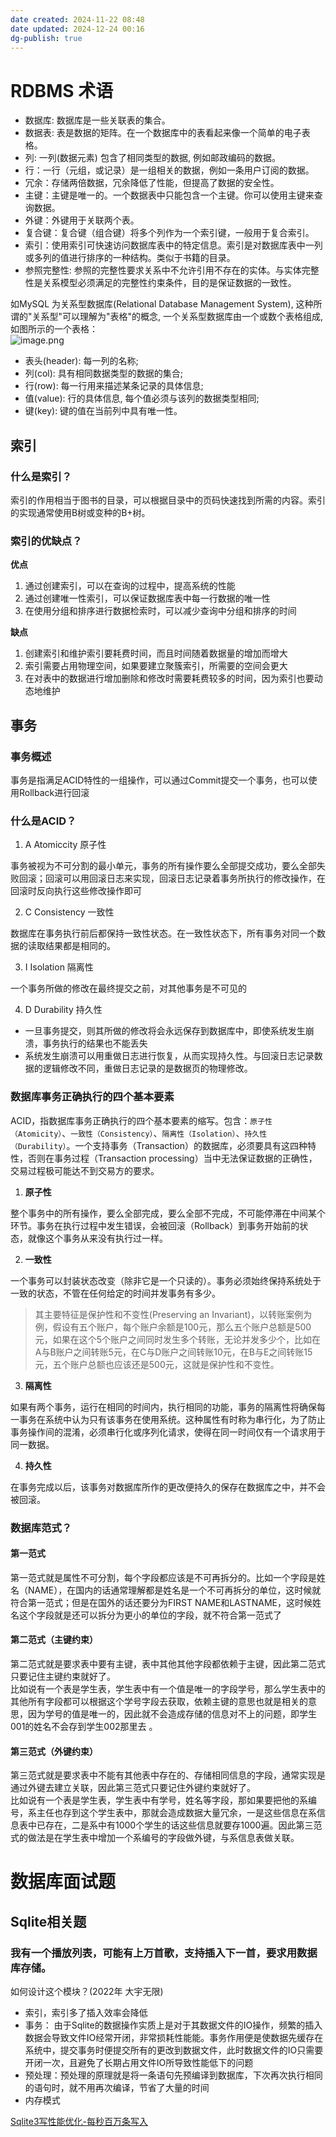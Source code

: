 ```yaml
---
date created: 2024-11-22 08:48
date updated: 2024-12-24 00:16
dg-publish: true
---
```


# RDBMS 术语

- 数据库: 数据库是一些关联表的集合。
- 数据表: 表是数据的矩阵。在一个数据库中的表看起来像一个简单的电子表格。
- 列: 一列(数据元素) 包含了相同类型的数据, 例如邮政编码的数据。
- 行：一行（元组，或记录）是一组相关的数据，例如一条用户订阅的数据。
- 冗余：存储两倍数据，冗余降低了性能，但提高了数据的安全性。
- 主键：主键是唯一的。一个数据表中只能包含一个主键。你可以使用主键来查询数据。
- 外键：外键用于关联两个表。
- 复合键：复合键（组合键）将多个列作为一个索引键，一般用于复合索引。
- 索引：使用索引可快速访问数据库表中的特定信息。索引是对数据库表中一列或多列的值进行排序的一种结构。类似于书籍的目录。
- 参照完整性: 参照的完整性要求关系中不允许引用不存在的实体。与实体完整性是关系模型必须满足的完整性约束条件，目的是保证数据的一致性。

如MySQL 为关系型数据库(Relational Database Management System), 这种所谓的"关系型"可以理解为"表格"的概念, 一个关系型数据库由一个或数个表格组成, 如图所示的一个表格：<br />![image.png](https://cdn.nlark.com/yuque/0/2024/png/694278/1707265096290-40998b39-a67f-433d-904f-a3c5be5e2b8e.png#averageHue=%23abdb8c&clientId=u0754d931-61f7-4&from=paste&height=277&id=u5d524529&originHeight=416&originWidth=1225&originalType=binary&ratio=1.5&rotation=0&showTitle=false&size=297411&status=done&style=none&taskId=u554fa0aa-0b72-49d7-9fa1-151a0949cbe&title=&width=816.6666666666666)

- 表头(header): 每一列的名称;
- 列(col): 具有相同数据类型的数据的集合;
- 行(row): 每一行用来描述某条记录的具体信息;
- 值(value): 行的具体信息, 每个值必须与该列的数据类型相同;
- 键(key): 键的值在当前列中具有唯一性。

## 索引

### 什么是索引？

索引的作用相当于图书的目录，可以根据目录中的页码快速找到所需的内容。索引的实现通常使用B树或变种的B+树。

### 索引的优缺点？

**优点**

1. 通过创建索引，可以在查询的过程中，提高系统的性能
2. 通过创建唯一性索引，可以保证数据库表中每一行数据的唯一性
3. 在使用分组和排序进行数据检索时，可以减少查询中分组和排序的时间

**缺点**

1. 创建索引和维护索引要耗费时间，而且时间随着数据量的增加而增大
2. 索引需要占用物理空间，如果要建立聚簇索引，所需要的空间会更大
3. 在对表中的数据进行增加删除和修改时需要耗费较多的时间，因为索引也要动态地维护

## 事务

### 事务概述

事务是指满足ACID特性的一组操作，可以通过Commit提交一个事务，也可以使用Rollback进行回滚

### 什么是ACID？

1. A Atomiccity 原子性

事务被视为不可分割的最小单元，事务的所有操作要么全部提交成功，要么全部失败回滚；回滚可以用回滚日志来实现，回滚日志记录着事务所执行的修改操作，在回滚时反向执行这些修改操作即可

2. C Consistency 一致性

数据库在事务执行前后都保持一致性状态。在一致性状态下，所有事务对同一个数据的读取结果都是相同的。

3. I Isolation 隔离性

一个事务所做的修改在最终提交之前，对其他事务是不可见的

4. D Durability 持久性

- 一旦事务提交，则其所做的修改将会永远保存到数据库中，即使系统发生崩溃，事务执行的结果也不能丢失
- 系统发生崩溃可以用重做日志进行恢复，从而实现持久性。与回滚日志记录数据的逻辑修改不同，重做日志记录的是数据页的物理修改。

### 数据库事务正确执行的四个基本要素

ACID，指数据库事务正确执行的四个基本要素的缩写。包含：`原子性（Atomicity）`、`一致性（Consistency）`、`隔离性（Isolation）`、`持久性（Durability）`。一个支持事务（Transaction）的数据库，必须要具有这四种特性，否则在事务过程（Transaction processing）当中无法保证数据的正确性，交易过程极可能达不到交易方的要求。

1. **原子性**

整个事务中的所有操作，要么全部完成，要么全部不完成，不可能停滞在中间某个环节。事务在执行过程中发生错误，会被回滚（Rollback）到事务开始前的状态，就像这个事务从来没有执行过一样。

2. **一致性**

一个事务可以封装状态改变（除非它是一个只读的）。事务必须始终保持系统处于一致的状态，不管在任何给定的时间并发事务有多少。

> 其主要特征是保护性和不变性(Preserving an Invariant)，以转账案例为例，假设有五个账户，每个账户余额是100元，那么五个账户总额是500元，如果在这个5个账户之间同时发生多个转账，无论并发多少个，比如在A与B账户之间转账5元，在C与D账户之间转账10元，在B与E之间转账15元，五个账户总额也应该还是500元，这就是保护性和不变性。

3. **隔离性**

如果有两个事务，运行在相同的时间内，执行相同的功能，事务的隔离性将确保每一事务在系统中认为只有该事务在使用系统。这种属性有时称为串行化，为了防止事务操作间的混淆，必须串行化或序列化请求，使得在同一时间仅有一个请求用于同一数据。

4. **持久性**

在事务完成以后，该事务对数据库所作的更改便持久的保存在数据库之中，并不会被回滚。

### 数据库范式？

#### 第一范式

第⼀范式就是属性不可分割，每个字段都应该是不可再拆分的。⽐如⼀个字段是姓名（NAME），在国内的话通常理解都是姓名是⼀个不可再拆分的单位，这时候就符合第⼀范式；但是在国外的话还要分为FIRST NAME和LASTNAME，这时候姓名这个字段就是还可以拆分为更⼩的单位的字段，就不符合第⼀范式了

#### 第二范式（主键约束）

第⼆范式就是要求表中要有主键，表中其他其他字段都依赖于主键，因此第二范式只要记住主键约束就好了。<br />比如说有⼀个表是学⽣表，学⽣表中有⼀个值是唯⼀的字段学号，那么学⽣表中的其他所有字段都可以根据这个学号字段去获取，依赖主键的意思也就是相关的意思，因为学号的值是唯⼀的，因此就不会造成存储的信息对不上的问题，即学⽣001的姓名不会存到学⽣002那⾥去 。

#### 第三范式（外键约束）

第三范式就是要求表中不能有其他表中存在的、存储相同信息的字段，通常实现是通过外键去建⽴关联，因此第三范式只要记住外键约束就好了。<br />比如说有⼀个表是学⽣表，学⽣表中有学号，姓名等字段，那如果要把他的系编<br />号，系主任也存到这个学⽣表中，那就会造成数据⼤量冗余，⼀是这些信息在系信息表中已存在，⼆是系中有1000个学⽣的话这些信息就要存1000遍。因此第三范式的做法是在学⽣表中增加⼀个系编号的字段做外键，与系信息表做关联。

# 数据库面试题

## Sqlite相关题

### 我有一个播放列表，可能有上万首歌，支持插入下一首，要求用数据库存储。

如何设计这个模块？(2022年 大宇无限)

- 索引，索引多了插入效率会降低
- 事务： 由于Sqlite的数据操作实质上是对于其数据文件的IO操作，频繁的插入数据会导致文件IO经常开闭，非常损耗性能能。事务作用便是使数据先缓存在系统中，提交事务时便提交所有的更改到数据文件，此时数据文件的IO只需要开闭一次，且避免了长期占用文件IO所导致性能低下的问题
- 预处理：预处理的原理就是将一条语句先预编译到数据库，下次再次执行相同的语句时，就不用再次编译，节省了大量的时间
- 内存模式

[Sqlite3写性能优化-每秒百万条写入](https://blog.csdn.net/Ango_/article/details/122074816)
